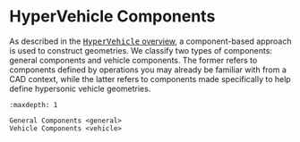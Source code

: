 # HyperVehicle Components

As described in the [<tt>HyperVehicle</tt> overview](overview), a component-based approach is
used to construct geometries. We classify two types of components: general components and vehicle components. The former refers to components defined by operations you may already be familiar
with from a CAD context, while the latter refers to components made specifically to help define
hypersonic vehicle geometries.


```{toctree}
:maxdepth: 1

General Components <general>
Vehicle Components <vehicle>
```
